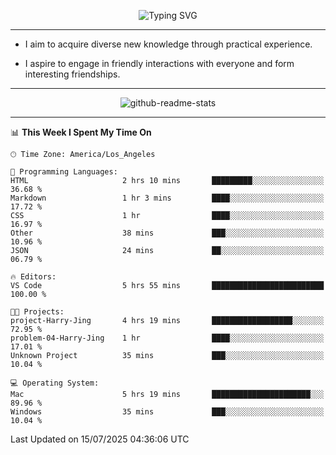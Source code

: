 <p align="center">
  <img src="https://readme-typing-svg.demolab.com?font=Fira+Code&weight=500&size=32&duration=2500&pause=1600&center=true&vCenter=true&random=false&width=1024&height=64&lines=Hi+there+%F0%9F%91%8B;I'm+delighted+you+could+make+it+here+%F0%9F%8E%89;I'm+Harry%2C+a+college+student+still+finding+my+way" alt="Typing SVG" />
</p>


---


- I aim to acquire diverse new knowledge through practical experience.

- I aspire to engage in friendly interactions with everyone and form interesting friendships.


---


<p align="center">
  <img src="https://github-readme-stats.vercel.app/api?username=Harry-Jing&show_icons=true" alt="github-readme-stats"/>
</p>


---

<!--START_SECTION:waka-->
📊 **This Week I Spent My Time On** 

```text
🕑︎ Time Zone: America/Los_Angeles

💬 Programming Languages: 
HTML                     2 hrs 10 mins       █████████░░░░░░░░░░░░░░░░   36.68 % 
Markdown                 1 hr 3 mins         ████░░░░░░░░░░░░░░░░░░░░░   17.72 % 
CSS                      1 hr                ████░░░░░░░░░░░░░░░░░░░░░   16.97 % 
Other                    38 mins             ███░░░░░░░░░░░░░░░░░░░░░░   10.96 % 
JSON                     24 mins             ██░░░░░░░░░░░░░░░░░░░░░░░   06.79 % 

🔥 Editors: 
VS Code                  5 hrs 55 mins       █████████████████████████   100.00 % 

🐱‍💻 Projects: 
project-Harry-Jing       4 hrs 19 mins       ██████████████████░░░░░░░   72.95 % 
problem-04-Harry-Jing    1 hr                ████░░░░░░░░░░░░░░░░░░░░░   17.01 % 
Unknown Project          35 mins             ███░░░░░░░░░░░░░░░░░░░░░░   10.04 % 

💻 Operating System: 
Mac                      5 hrs 19 mins       ██████████████████████░░░   89.96 % 
Windows                  35 mins             ███░░░░░░░░░░░░░░░░░░░░░░   10.04 % 
```


 Last Updated on 15/07/2025 04:36:06 UTC
<!--END_SECTION:waka-->
